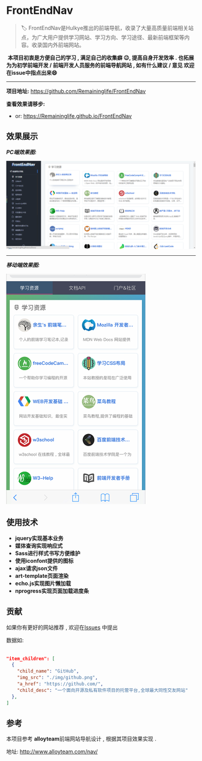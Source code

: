 # FrontEndNav

> :label: FrontEndNav是Hulkye推出的前端导航，收录了大量高质量前端相关站点，为广大用户提供学习网站、学习方向、学习途径、最新前端框架等内容。收录国内外前端网站。 

​	**本项目初衷是方便自己的学习 ,  满足自己的收集癖 :wink:,  提高自身开发效率 . 也拓展为为初学前端开发 / 前端开发人员服务的前端导航网站 , 如有什么建议 / 意见 欢迎在issue中指点出来:smile:**


---


**项目地址:** https://github.com/Remaininglife/FrontEndNav

**查看效果请移步:** 

- or: https://Remaininglife.github.io/FrontEndNav


## 效果展示

***PC端效果图:***

![PC-view](./img/PC-view.png)


---


***移动端效果图:***

![mobie-view](./img/mobie-view.png)


## 使用技术

- **jquery实现基本业务**
- **媒体查询实现响应式**
- **Sass进行样式书写方便维护**
- **使用iconfont提供的图标**
- **ajax请求json文件**
- **art-template页面渲染**
- **echo.js实现图片懒加载**
- **nprogress实现页面加载进度条**



## 贡献

如果你有更好的网站推荐 ,  欢迎在[Issues](https://github.com/Remaininglife/FrontEndNav/issues) 中提出

数据如:

```json

"item_children": [
  {
    "child_name": "GitHub",
    "img_src": "./img/github.png",
    "a_href": "https://github.com/",
    "child_desc": "一个面向开源及私有软件项目的托管平台,全球最大同性交友网站"
  },
]

```



## 参考

本项目参考 **alloyteam**前端网站导航设计 ,  根据其项目效果实现 .

地址: http://www.alloyteam.com/nav/



